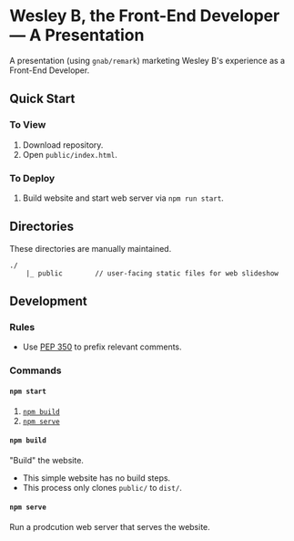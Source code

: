# Wesley B, the Front-End Developer — A Presentation

A presentation (using `gnab/remark`) marketing Wesley B's experience as a Front-End Developer.

## Quick Start

### To View

1. Download repository.
2. Open `public/index.html`.

### To Deploy

1. Build website and start web server via `npm run start`.

## Directories

These directories are manually maintained.

    ./
        |_ public        // user-facing static files for web slideshow

## Development

### Rules

- Use [PEP 350](https://www.python.org/dev/peps/pep-0350/) to prefix relevant comments.

### Commands

#### `npm start`

1. [`npm build`](#npm-build)
1. [`npm serve`](#npm-serve)

#### `npm build`

"Build" the website.

- This simple website has no build steps.
- This process only clones `public/` to `dist/`.

#### `npm serve`

Run a prodcution web server that serves the website.

[nodejs]: https://nodejs.org/ "Node.js"

